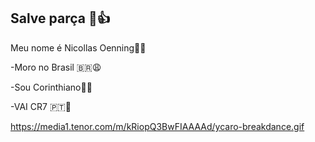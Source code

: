 ## Salve parça 🤠👍

Meu nome é Nicollas Oenning🥶🥶

 -Moro no Brasil 🇧🇷😩

 -Sou Corinthiano🖤🤍

 -VAI CR7 🇵🇹🗿

https://media1.tenor.com/m/kRiopQ3BwFIAAAAd/ycaro-breakdance.gif
